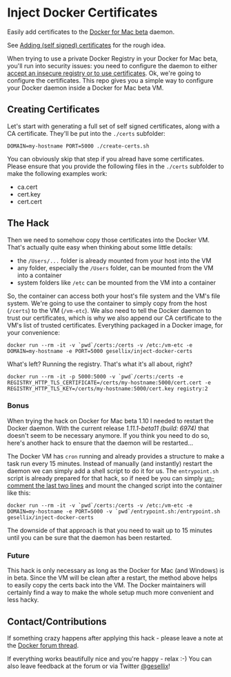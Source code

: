 # Inject Docker Certificates

Easily add certificates to the [Docker for Mac beta](https://beta.docker.com/) daemon.

See [Adding (self signed) certificates](https://forums.docker.com/t/adding-self-signed-certificates/9761) for the rough idea.

When trying to use a private Docker Registry in your Docker for Mac beta, you'll run into security issues: you need to configure the daemon to either [accept an insecure registry or to use certificates](https://docs.docker.com/registry/insecure/). Ok, we're going to configure the certificates. This repo gives you a simple way to configure your Docker daemon inside a Docker for Mac beta VM.


## Creating Certificates

Let's start with generating a full set of self signed certificates, along with a CA certificate. They'll be put into the `./certs` subfolder:

    DOMAIN=my-hostname PORT=5000 ./create-certs.sh

You can obviously skip that step if you alread have some certificates. Please ensure that you provide the following files in the `./certs` subfolder to make the following examples work:

- ca.cert
- cert.key
- cert.cert


## The Hack

Then we need to somehow copy those certificates into the Docker VM. That's actually quite easy when thinking about some little details:

- the `/Users/...` folder is already mounted from your host into the VM
- any folder, especially the `/Users` folder, can be mounted from the VM into a container
- system folders like `/etc` can be mounted from the VM into a container

So, the container can access both your host's file system and the VM's file system. We're going to use the container to simply copy from the host (`/certs`) to the VM (`/vm-etc`). We also need to tell the Docker daemon to trust our certificates, which is why we also append our CA certificate to the VM's list of trusted certificates. Everything packaged in a Docker image, for your convenience:

    docker run --rm -it -v `pwd`/certs:/certs -v /etc:/vm-etc -e DOMAIN=my-hostname -e PORT=5000 gesellix/inject-docker-certs

What's left? Running the registry. That's what it's all about, right?

    docker run --rm -it -p 5000:5000 -v `pwd`/certs:/certs -e REGISTRY_HTTP_TLS_CERTIFICATE=/certs/my-hostname:5000/cert.cert -e REGISTRY_HTTP_TLS_KEY=/certs/my-hostname:5000/cert.key registry:2


### Bonus

When trying the hack on Docker for Mac beta 1.10 I needed to restart the Docker daemon. With the current release _1.11.1-beta11 (build: 6974)_ that doesn't seem to be necessary anymore. If you think you need to do so, here's another hack to ensure that the daemon will be restarted...

The Docker VM has `cron` running and already provides a structure to make a task run every 15 minutes. Instead of manually (and instantly) restart the daemon we can simply add a shell script to do it for us. The `entrypoint.sh` script is already prepared for that hack, so if need be you can simply [un-comment the last two lines](https://github.com/gesellix/inject-docker-certs/blob/7821ff65743b0154fa3b010fff6416292d8cf862/entrypoint.sh#L10) and mount the changed script into the container like this:

    docker run --rm -it -v `pwd`/certs:/certs -v /etc:/vm-etc -e DOMAIN=my-hostname -e PORT=5000 -v `pwd`/entrypoint.sh:/entrypoint.sh gesellix/inject-docker-certs

The downside of that approach is that you need to wait up to 15 minutes until you can be sure that the daemon has been restarted.


### Future

This hack is only necessary as long as the Docker for Mac (and Windows) is in beta. Since the VM will be clean after a restart, the method above helps to easily copy the certs back into the VM. The Docker maintainers will certainly find a way to make the whole setup much more convenient and less hacky.


## Contact/Contributions

If something crazy happens after applying this hack - please leave a note at the [Docker forum thread](https://forums.docker.com/t/adding-self-signed-certificates/9761).

If everything works beautifully nice and you're happy - relax :-)
 You can also leave feedback at the forum or via Twitter [@gesellix](https://twitter.com/gesellix)!
